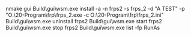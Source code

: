 nmake gui
Build\gui\wsm.exe install -a -n frps2 -s frps_2 -d "A TEST" -p "O:\20-Program\frp\frps_2.exe -c O:\20-Program\frp\frps_2.ini"
Build\gui\wsm.exe uninstall frps2
Build\gui\wsm.exe start frps2
Build\gui\wsm.exe stop frps2
Build\gui\wsm.exe list -fp RunAs
